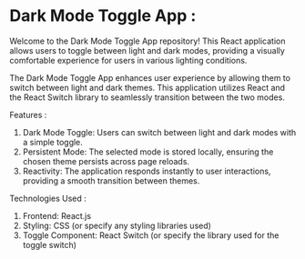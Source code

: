# Dark Mode Toggle App :

Welcome to the Dark Mode Toggle App repository! This React application allows users to toggle between light and dark modes, providing a visually comfortable experience for users in various lighting conditions.

The Dark Mode Toggle App enhances user experience by allowing them to switch between light and dark themes. This application utilizes React and the React Switch library to seamlessly transition between the two modes.

Features :

1. Dark Mode Toggle: Users can switch between light and dark modes with a simple toggle.
2. Persistent Mode: The selected mode is stored locally, ensuring the chosen theme persists across page reloads.
3. Reactivity: The application responds instantly to user interactions, providing a smooth transition between themes.

Technologies Used :

1. Frontend: React.js
2. Styling: CSS (or specify any styling libraries used)
3. Toggle Component: React Switch (or specify the library used for the toggle switch)

